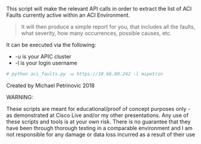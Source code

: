 This script will make the relevant API calls in order to extract the list of ACI Faults currently active within an ACI Environment.

> It will then produce a simple report for you, that includes all the faults, what severity, how many occurrences, possible causes, etc.

It can be executed via the following:
* -u is your APIC cluster
* -l is your login username

```YAML
# python aci_faults.py -u https://10.66.80.242 -l mipetrin
```


Created by Michael Petrinovic 2018


WARNING:

These scripts are meant for educational/proof of concept purposes only - as demonstrated at Cisco Live and/or my other presentations. Any use of these scripts and tools is at your own risk. There is no guarantee that they have been through thorough testing in a comparable environment and I am not responsible for any damage or data loss incurred as a result of their use
